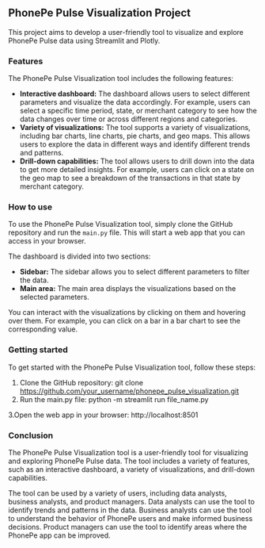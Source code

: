 ## PhonePe Pulse Visualization Project

This project aims to develop a user-friendly tool to visualize and explore PhonePe Pulse data using Streamlit and Plotly.

### Features

The PhonePe Pulse Visualization tool includes the following features:

* **Interactive dashboard:** The dashboard allows users to select different parameters and visualize the data accordingly. For example, users can select a specific time period, state, or merchant category to see how the data changes over time or across different regions and categories.
* **Variety of visualizations:** The tool supports a variety of visualizations, including bar charts, line charts, pie charts, and geo maps. This allows users to explore the data in different ways and identify different trends and patterns.
* **Drill-down capabilities:** The tool allows users to drill down into the data to get more detailed insights. For example, users can click on a state on the geo map to see a breakdown of the transactions in that state by merchant category.

### How to use

To use the PhonePe Pulse Visualization tool, simply clone the GitHub repository and run the `main.py` file. This will start a web app that you can access in your browser.

The dashboard is divided into two sections:

* **Sidebar:** The sidebar allows you to select different parameters to filter the data.
* **Main area:** The main area displays the visualizations based on the selected parameters.

You can interact with the visualizations by clicking on them and hovering over them. For example, you can click on a bar in a bar chart to see the corresponding value.

### Getting started

To get started with the PhonePe Pulse Visualization tool, follow these steps:

1. Clone the GitHub repository:
   git clone https://github.com/your_username/phonepe_pulse_visualization.git
2. Run the main.py file:
   python -m streamlit run file_name.py
   
3.Open the web app in your browser:
   http://localhost:8501

### Conclusion
The PhonePe Pulse Visualization tool is a user-friendly tool for visualizing and exploring PhonePe Pulse data. The tool includes a variety of features, such as an interactive dashboard, a variety of visualizations, and drill-down capabilities.

The tool can be used by a variety of users, including data analysts, business analysts, and product managers. Data analysts can use the tool to identify trends and patterns in the data. Business analysts can use the tool to understand the behavior of PhonePe users and make informed business decisions. Product managers can use the tool to identify areas where the PhonePe app can be improved.




